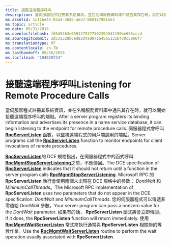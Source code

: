 ```yaml
---
title: 接聽遠端程序呼叫
description: 當伺服器程式註冊其系結資訊，並在名稱服務資料庫中通告其存在時，就可以開始接聽遠端程序呼叫的端點。
ms.assetid: 1c116e44-03a4-4b86-ae37-0b9187981e53
ms.topic: article
ms.date: 05/31/2018
ms.openlocfilehash: f69d9463e0591279377502394541190be685cccd
ms.sourcegitcommit: 2d531328b6ed82d4ad971a45a5131b430c5866f7
ms.translationtype: MT
ms.contentlocale: zh-TW
ms.lasthandoff: 09/16/2019
ms.locfileid: "104020734"
---
```

# <a name="listening-for-remote-procedure-calls"></a><span data-ttu-id="27c4a-103">接聽遠端程序呼叫</span><span class="sxs-lookup"><span data-stu-id="27c4a-103">Listening for Remote Procedure Calls</span></span>

<span data-ttu-id="27c4a-104">當伺服器程式註冊其系結資訊，並在名稱服務資料庫中通告其存在時，就可以開始接聽遠端程序呼叫的端點。</span><span class="sxs-lookup"><span data-stu-id="27c4a-104">After a server program registers its binding information and advertises its presence in a name service database, it can begin listening to the endpoint for remote procedure calls.</span></span> <span data-ttu-id="27c4a-105">伺服器程式會呼叫 [**RpcServerListen**](/windows/desktop/api/Rpcdce/nf-rpcdce-rpcserverlisten) 函數，以監視遠端程式的用戶端調用的端點。</span><span class="sxs-lookup"><span data-stu-id="27c4a-105">Server programs call the [**RpcServerListen**](/windows/desktop/api/Rpcdce/nf-rpcdce-rpcserverlisten) function to monitor endpoints for client invocations of remote procedures.</span></span>

<span data-ttu-id="27c4a-106">[**RpcServerListen**](/windows/desktop/api/Rpcdce/nf-rpcdce-rpcserverlisten)的 DCE 規格指出，在伺服器程式中的函式呼叫 [**RpcMgmtStopServerListening**](/windows/desktop/api/Rpcdce/nf-rpcdce-rpcmgmtstopserverlistening)之前，不應傳回。</span><span class="sxs-lookup"><span data-stu-id="27c4a-106">The DCE specification of [**RpcServerListen**](/windows/desktop/api/Rpcdce/nf-rpcdce-rpcserverlisten) indicates that it should not return until a function in the server program calls [**RpcMgmtStopServerListening**](/windows/desktop/api/Rpcdce/nf-rpcdce-rpcmgmtstopserverlistening).</span></span> <span data-ttu-id="27c4a-107">Microsoft RPC 的 **RpcServerListen** 執行會使用兩個未出現在 DCE 規格中的參數： *DontWait* 和 *MinimumCallThreads*。</span><span class="sxs-lookup"><span data-stu-id="27c4a-107">The Microsoft RPC implementation of **RpcServerListen** uses two parameters that do not appear in the DCE specification: *DontWait* and *MinimumCallThreads*.</span></span> <span data-ttu-id="27c4a-108">您的伺服器程式可以傳遞非零值給 *DontWait* 參數。</span><span class="sxs-lookup"><span data-stu-id="27c4a-108">Your server program can pass a nonzero value for the *DontWait* parameter.</span></span> <span data-ttu-id="27c4a-109">如果有的話， **RpcServerListen** 函式將會立即傳回。</span><span class="sxs-lookup"><span data-stu-id="27c4a-109">If it does, the **RpcServerListen** function will return immediately.</span></span> <span data-ttu-id="27c4a-110">使用 [**RpcMgmtWaitServerListen**](/windows/desktop/api/Rpcdce/nf-rpcdce-rpcmgmtwaitserverlisten) 常式來執行通常與 **RpcServerListen** 相關聯的等候作業。</span><span class="sxs-lookup"><span data-stu-id="27c4a-110">Use the [**RpcMgmtWaitServerListen**](/windows/desktop/api/Rpcdce/nf-rpcdce-rpcmgmtwaitserverlisten) routine to perform the wait operation usually associated with **RpcServerListen**.</span></span>

 

 




